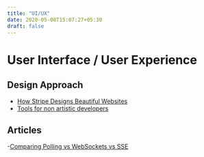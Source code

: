```yaml
---
title: "UI/UX"
date: 2020-05-08T15:07:27+05:30
draft: false
---
```


# User Interface / User Experience

## Design Approach

- [How Stripe Designs Beautiful Websites](https://leerob.io/blog/how-stripe-designs-beautiful-websites)
- [Tools for non artistic developers](https://nodesign.dev/)

## Articles

-[Comparing Polling vs WebSockets vs SSE](https://codeburst.io/polling-vs-sse-vs-websocket-how-to-choose-the-right-one-1859e4e13bd9)